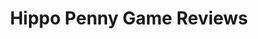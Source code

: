 ---
title: Hippo Penny Game Reviews
layout: scoredetail
permalink: /meta-score/journey-to-the-savage-planet
header:
  teaser: /assets/images/journey-to-the-savage-planet.jpg
  video:
    id: zB-ALUi7u5g
    provider: youtube
---